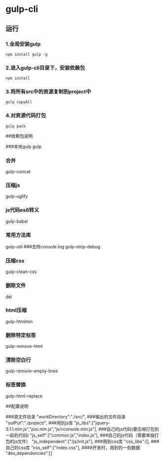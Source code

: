 # gulp-cli

## 运行

### 1.全局安装gulp
```
npm install gulp -g
```

### 2.进入gulp-cli目录下，安装依赖包
```
npm install
```

### 3.将所有src中的资源复制到project中
```
gulp copyAll
```

### 4.对资源代码打包
```
gulp pack
```

##依赖包说明

###本地gulp
gulp
### 合并
gulp-concat
### 压缩js
gulp-uglify
###  js代码es6转义
gulp-babel
###  常用方法库
gulp-util
###去除console.log
gulp-strip-debug
### 压缩css 
gulp-clean-css
### 删除文件
del
### html压缩
gulp-htmlmin
### 删除特定标签
gulp-remove-html
### 清除空白行
gulp-remove-empty-lines
### 标签替换
gulp-html-replace

##配置说明

###源文件目录
"workDirectory":"./src/",
###输出的文件目录
"outPut":"./project/",
###用到js库
"js_libs":["jquery-3.1.1.min.js","pixi.min.js","js/vconsole.min.js"],
###自己的js代码(要压缩打包到一起的代码)
"js_self":["common.js","index.js"],
###自己的js代码（需要单独打包的js文件）
"js_independent":["/js/init.js"],
###用到css库
"css_libs":[],
###自己的css库
"css_self":["index.css"],
####开发时，用到的一些数据
"dev_dependencies":[]
